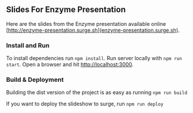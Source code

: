 ## Slides For Enzyme Presentation

Here are the slides from the Enzyme presentation available online [http://enzyme-presentation.surge.sh](enzyme-presentation.surge.sh).

### Install and Run

To install dependencies run `npm install`. Run server locally with `npm run start`. Open a browser and hit [http://localhost:3000](http://localhost:3000).

### Build & Deployment

Building the dist version of the project is as easy as running `npm run build`

If you want to deploy the slideshow to surge, run `npm run deploy`
